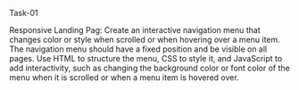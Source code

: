 Task-01

Responsive Landing Pag:
Create an interactive navigation menu that changes color or style when scrolled or when hovering over a menu item.
The navigation menu should have a fixed position and be visible on all pages. 
Use HTML to structure the menu, CSS to style it, and JavaScript to add interactivity, such as changing the background color or font color of the menu when it is scrolled or when a menu item is hovered over.
